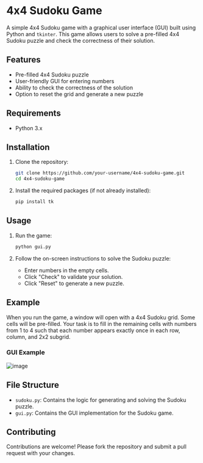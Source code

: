 # 4x4 Sudoku Game

A simple 4x4 Sudoku game with a graphical user interface (GUI) built using Python and `tkinter`. This game allows users to solve a pre-filled 4x4 Sudoku puzzle and check the correctness of their solution.

## Features

- Pre-filled 4x4 Sudoku puzzle
- User-friendly GUI for entering numbers
- Ability to check the correctness of the solution
- Option to reset the grid and generate a new puzzle

## Requirements

- Python 3.x

## Installation

1. Clone the repository:
    ```bash
    git clone https://github.com/your-username/4x4-sudoku-game.git
    cd 4x4-sudoku-game
    ```

2. Install the required packages (if not already installed):
    ```bash
    pip install tk
    ```

## Usage

1. Run the game:
    ```bash
    python gui.py
    ```

2. Follow the on-screen instructions to solve the Sudoku puzzle:
    - Enter numbers in the empty cells.
    - Click "Check" to validate your solution.
    - Click "Reset" to generate a new puzzle.

## Example

When you run the game, a window will open with a 4x4 Sudoku grid. Some cells will be pre-filled. Your task is to fill in the remaining cells with numbers from 1 to 4 such that each number appears exactly once in each row, column, and 2x2 subgrid.

### GUI Example

![image](https://github.com/AmirMohammadSaberi99/Sudoko/assets/64252685/6a84bd97-5e43-4d22-b941-1cc4ff7fe1a3)


## File Structure

- `sudoku.py`: Contains the logic for generating and solving the Sudoku puzzle.
- `gui.py`: Contains the GUI implementation for the Sudoku game.

## Contributing

Contributions are welcome! Please fork the repository and submit a pull request with your changes.


